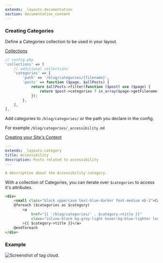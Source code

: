 ```yaml
---
extends: _layouts.documentation
section: documentation_content
---
```

### Creating Categories

Define a Categories collection to be used in your layout. 

[Collections](/docs/collections)

```php
// config.php
'collections' => [
    // additional collections
    'categories' => [
        'path' => '/blog/categories/{filename}',
        'posts' => function ($page, $allPosts) {
            return $allPosts->filter(function ($post) use ($page) {
                return $post->categories ? in_array($page->getFilename(), $post->categories, true) : false;
            });
        },
    ],
],
```

Add categories to `/blog/categories/` or the path you declare in the config. 

For example `/blog/categories/_accessibility.md`


[Creating your Site's Content](/docs/content)

```yaml
---
extends: _layouts.category
title: Accessibility
description: Posts related to accessibility
---

A description about the Accessibility category.
```

With a collection of Categories, you can iterate over `$categories` to access it's attributes.  

```html
<div>
    <small class="block uppercase text-blue-darker font-medium mb-2">Categories</small>
    @foreach ($categories as $category)
        <a
            href="{{ '/blog/categories/' . $category->title }}"
            class="inline-block bg-grey-light hover:bg-blue-lighter leading-loose tracking-wide text-grey-darkest uppercase text-xs font-semibold rounded mr-2 mb-2 px-3"
        >{{ $category->title }}</a>
    @endforeach
</div>
```
### Example
<img src="/assets/img/examples-tag-cloud.png" alt="Screenshot of tag cloud." class="border shadow rounded">
